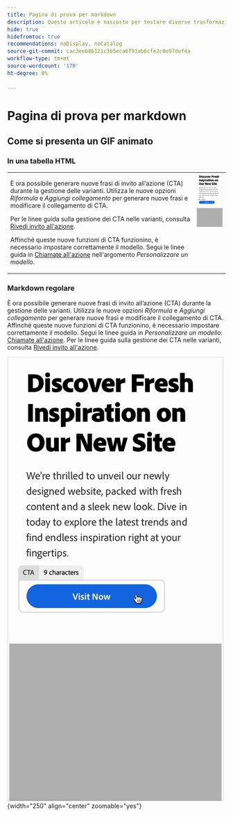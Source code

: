 ```yaml
---
title: Pagina di prova per markdown
description: Questo articolo è nascosto per testare diverse trasformazioni markdown.
hide: true
hidefromtoc: true
recommendations: noDisplay, noCatalog
source-git-commit: cac3ee686121c3b5eca6f91ab6cfe2c0e97def4a
workflow-type: tm+mt
source-wordcount: '170'
ht-degree: 0%

---
```


# Pagina di prova per markdown

## Come si presenta un GIF animato

### In una tabella HTML

<table style="table-layout:fixed">
<tr style="border: 0;">
  <td valign="top">
    <p>È ora possibile generare nuove frasi di invito all’azione (CTA) durante la gestione delle varianti. Utilizza le nuove opzioni <em>Riformula</em> e <em>Aggiungi collegamento</em> per generare nuove frasi e modificare il collegamento di CTA.</p>
    <p>Per le linee guida sulla gestione dei CTA nelle varianti, consulta <a href="/help/user-guide/create/manage-variants.md#revise-call-to-action">Rivedi invito all'azione</a>.</p>
    <p>Affinché queste nuove funzioni di CTA funzionino, è necessario impostare correttamente il modello. Segui le linee guida in <a href="/help/user-guide/content/customize-template.md#calls-to-action">Chiamate all'azione</a> nell'argomento <em>Personalizzare un modello</em>.</p>
    <!-- GS-6676 -->
  </td>
  <td valign="top">
    <img src="../assets/animation/rephrase-cta.gif" class="modal-image" alt="Riformulazione di CTA in azione" width="250"></td>
  </tr>
</table>

### Markdown regolare

È ora possibile generare nuove frasi di invito all’azione (CTA) durante la gestione delle varianti. Utilizza le nuove opzioni _Riformula_ e _Aggiungi collegamento_ per generare nuove frasi e modificare il collegamento di CTA. Affinché queste nuove funzioni di CTA funzionino, è necessario impostare correttamente il modello. Segui le linee guida in _Personalizzare un modello_: [Chiamate all&#39;azione](/help/user-guide/content/customize-template.md#calls-to-action). Per le linee guida sulla gestione dei CTA nelle varianti, consulta [Rivedi invito all&#39;azione](/help/user-guide/create/manage-variants.md#revise-call-to-action). <!-- GS-6676 -->

![Riformulazione CTA in azione](/help/assets/animation/rephrase-cta.gif "Riformulazione CTA"){width="250" align="center" zoomable="yes"}
